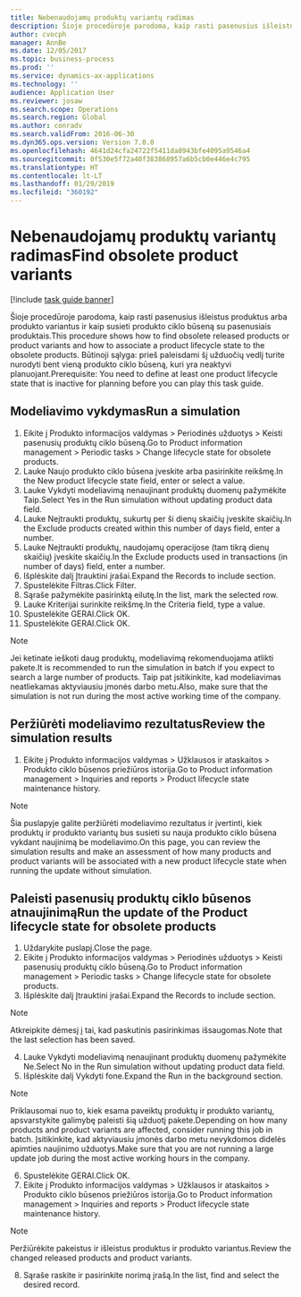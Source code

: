 ```yaml
---
title: Nebenaudojamų produktų variantų radimas
description: Šioje procedūroje parodoma, kaip rasti pasenusius išleistus produktus arba produkto variantus ir kaip susieti produkto ciklo būseną su pasenusiais produktais.
author: cvocph
manager: AnnBe
ms.date: 12/05/2017
ms.topic: business-process
ms.prod: ''
ms.service: dynamics-ax-applications
ms.technology: ''
audience: Application User
ms.reviewer: josaw
ms.search.scope: Operations
ms.search.region: Global
ms.author: conradv
ms.search.validFrom: 2016-06-30
ms.dyn365.ops.version: Version 7.0.0
ms.openlocfilehash: 4641d24cfa24722f5411da8943bfe4095a9546a4
ms.sourcegitcommit: 0f530e5f72a40f383868957a6b5cb0e446e4c795
ms.translationtype: HT
ms.contentlocale: lt-LT
ms.lasthandoff: 01/29/2019
ms.locfileid: "360192"
---
```

# <a name="find-obsolete-product-variants"></a><span data-ttu-id="1daa4-103">Nebenaudojamų produktų variantų radimas</span><span class="sxs-lookup"><span data-stu-id="1daa4-103">Find obsolete product variants</span></span> 

[!include [task guide banner](../../includes/task-guide-banner.md)]

<span data-ttu-id="1daa4-104">Šioje procedūroje parodoma, kaip rasti pasenusius išleistus produktus arba produkto variantus ir kaip susieti produkto ciklo būseną su pasenusiais produktais.</span><span class="sxs-lookup"><span data-stu-id="1daa4-104">This procedure shows how to find obsolete released products or product variants and how to associate a product lifecycle state to the obsolete products.</span></span> <span data-ttu-id="1daa4-105">Būtinoji sąlyga: prieš paleisdami šį užduočių vedlį turite nurodyti bent vieną produkto ciklo būseną, kuri yra neaktyvi planuojant.</span><span class="sxs-lookup"><span data-stu-id="1daa4-105">Prerequisite: You need to define at least one product lifecycle state that is inactive for planning before you can play this task guide.</span></span>


## <a name="run-a-simulation"></a><span data-ttu-id="1daa4-106">Modeliavimo vykdymas</span><span class="sxs-lookup"><span data-stu-id="1daa4-106">Run a simulation</span></span>
1. <span data-ttu-id="1daa4-107">Eikite į Produkto informacijos valdymas > Periodinės užduotys > Keisti pasenusių produktų ciklo būseną.</span><span class="sxs-lookup"><span data-stu-id="1daa4-107">Go to Product information management > Periodic tasks > Change lifecycle state for obsolete products.</span></span>
2. <span data-ttu-id="1daa4-108">Lauke Naujo produkto ciklo būsena įveskite arba pasirinkite reikšmę.</span><span class="sxs-lookup"><span data-stu-id="1daa4-108">In the New product lifecycle state field, enter or select a value.</span></span>
3. <span data-ttu-id="1daa4-109">Lauke Vykdyti modeliavimą nenaujinant produktų duomenų pažymėkite Taip.</span><span class="sxs-lookup"><span data-stu-id="1daa4-109">Select Yes in the Run simulation without updating product data field.</span></span>
4. <span data-ttu-id="1daa4-110">Lauke Neįtraukti produktų, sukurtų per ši dienų skaičių įveskite skaičių.</span><span class="sxs-lookup"><span data-stu-id="1daa4-110">In the Exclude products created within this number of days field, enter a number.</span></span>
5. <span data-ttu-id="1daa4-111">Lauke Neįtraukti produktų, naudojamų operacijose (tam tikrą dienų skaičių) įveskite skaičių.</span><span class="sxs-lookup"><span data-stu-id="1daa4-111">In the Exclude products used in transactions (in number of days) field, enter a number.</span></span>
6. <span data-ttu-id="1daa4-112">Išplėskite dalį Įtrauktini įrašai.</span><span class="sxs-lookup"><span data-stu-id="1daa4-112">Expand the Records to include section.</span></span>
7. <span data-ttu-id="1daa4-113">Spustelėkite Filtras.</span><span class="sxs-lookup"><span data-stu-id="1daa4-113">Click Filter.</span></span>
8. <span data-ttu-id="1daa4-114">Sąraše pažymėkite pasirinktą eilutę.</span><span class="sxs-lookup"><span data-stu-id="1daa4-114">In the list, mark the selected row.</span></span>
9. <span data-ttu-id="1daa4-115">Lauke Kriterijai surinkite reikšmę.</span><span class="sxs-lookup"><span data-stu-id="1daa4-115">In the Criteria field, type a value.</span></span>
10. <span data-ttu-id="1daa4-116">Spustelėkite GERAI.</span><span class="sxs-lookup"><span data-stu-id="1daa4-116">Click OK.</span></span>
11. <span data-ttu-id="1daa4-117">Spustelėkite GERAI.</span><span class="sxs-lookup"><span data-stu-id="1daa4-117">Click OK.</span></span>

> [!NOTE]
> <span data-ttu-id="1daa4-118">Jei ketinate ieškoti daug produktų, modeliavimą rekomenduojama atlikti pakete.</span><span class="sxs-lookup"><span data-stu-id="1daa4-118">It is recommended to run the simulation in batch if you expect to search a large number of products.</span></span> <span data-ttu-id="1daa4-119">Taip pat įsitikinkite, kad modeliavimas neatliekamas aktyviausiu įmonės darbo metu.</span><span class="sxs-lookup"><span data-stu-id="1daa4-119">Also, make sure that the simulation is not run during the most active working time of the company.</span></span>  

## <a name="review-the-simulation-results"></a><span data-ttu-id="1daa4-120">Peržiūrėti modeliavimo rezultatus</span><span class="sxs-lookup"><span data-stu-id="1daa4-120">Review the simulation results</span></span>
1. <span data-ttu-id="1daa4-121">Eikite į Produkto informacijos valdymas > Užklausos ir ataskaitos > Produkto ciklo būsenos priežiūros istorija.</span><span class="sxs-lookup"><span data-stu-id="1daa4-121">Go to Product information management > Inquiries and reports > Product lifecycle state maintenance history.</span></span>
   
> [!NOTE]
> <span data-ttu-id="1daa4-122">Šia puslapyje galite peržiūrėti modeliavimo rezultatus ir įvertinti, kiek produktų ir produkto variantų bus susieti su nauja produkto ciklo būsena vykdant naujinimą be modeliavimo.</span><span class="sxs-lookup"><span data-stu-id="1daa4-122">On this page, you can review the simulation results and make an assessment of how many products and product variants will be associated with a new product lifecycle state when running the update without simulation.</span></span>  

## <a name="run-the-update-of-the-product-lifecycle-state-for-obsolete-products"></a><span data-ttu-id="1daa4-123">Paleisti pasenusių produktų ciklo būsenos atnaujinimą</span><span class="sxs-lookup"><span data-stu-id="1daa4-123">Run the update of the Product lifecycle state for obsolete products</span></span>
1. <span data-ttu-id="1daa4-124">Uždarykite puslapį.</span><span class="sxs-lookup"><span data-stu-id="1daa4-124">Close the page.</span></span>
2. <span data-ttu-id="1daa4-125">Eikite į Produkto informacijos valdymas > Periodinės užduotys > Keisti pasenusių produktų ciklo būseną.</span><span class="sxs-lookup"><span data-stu-id="1daa4-125">Go to Product information management > Periodic tasks > Change lifecycle state for obsolete products.</span></span>
3. <span data-ttu-id="1daa4-126">Išplėskite dalį Įtrauktini įrašai.</span><span class="sxs-lookup"><span data-stu-id="1daa4-126">Expand the Records to include section.</span></span>

> [!NOTE]
> <span data-ttu-id="1daa4-127">Atkreipkite dėmesį į tai, kad paskutinis pasirinkimas išsaugomas.</span><span class="sxs-lookup"><span data-stu-id="1daa4-127">Note that the last selection has been saved.</span></span>  

4. <span data-ttu-id="1daa4-128">Lauke Vykdyti modeliavimą nenaujinant produktų duomenų pažymėkite Ne.</span><span class="sxs-lookup"><span data-stu-id="1daa4-128">Select No in the Run simulation without updating product data field.</span></span>
5. <span data-ttu-id="1daa4-129">Išplėskite dalį Vykdyti fone.</span><span class="sxs-lookup"><span data-stu-id="1daa4-129">Expand the Run in the background section.</span></span>

> [!NOTE]
> <span data-ttu-id="1daa4-130">Priklausomai nuo to, kiek esama paveiktų produktų ir produkto variantų, apsvarstykite galimybę paleisti šią užduotį pakete.</span><span class="sxs-lookup"><span data-stu-id="1daa4-130">Depending on how many products and product variants are affected, consider running this job in batch.</span></span> <span data-ttu-id="1daa4-131">Įsitikinkite, kad aktyviausiu įmonės darbo metu nevykdomos didelės apimties naujinimo užduotys.</span><span class="sxs-lookup"><span data-stu-id="1daa4-131">Make sure that you are not running a large update job during the most active working hours in the company.</span></span>  

6. <span data-ttu-id="1daa4-132">Spustelėkite GERAI.</span><span class="sxs-lookup"><span data-stu-id="1daa4-132">Click OK.</span></span>
7. <span data-ttu-id="1daa4-133">Eikite į Produkto informacijos valdymas > Užklausos ir ataskaitos > Produkto ciklo būsenos priežiūros istorija.</span><span class="sxs-lookup"><span data-stu-id="1daa4-133">Go to Product information management > Inquiries and reports > Product lifecycle state maintenance history.</span></span>

> [!NOTE]
> <span data-ttu-id="1daa4-134">Peržiūrėkite pakeistus ir išleistus produktus ir produkto variantus.</span><span class="sxs-lookup"><span data-stu-id="1daa4-134">Review the changed released products and product variants.</span></span>  

8. <span data-ttu-id="1daa4-135">Sąraše raskite ir pasirinkite norimą įrašą.</span><span class="sxs-lookup"><span data-stu-id="1daa4-135">In the list, find and select the desired record.</span></span>


